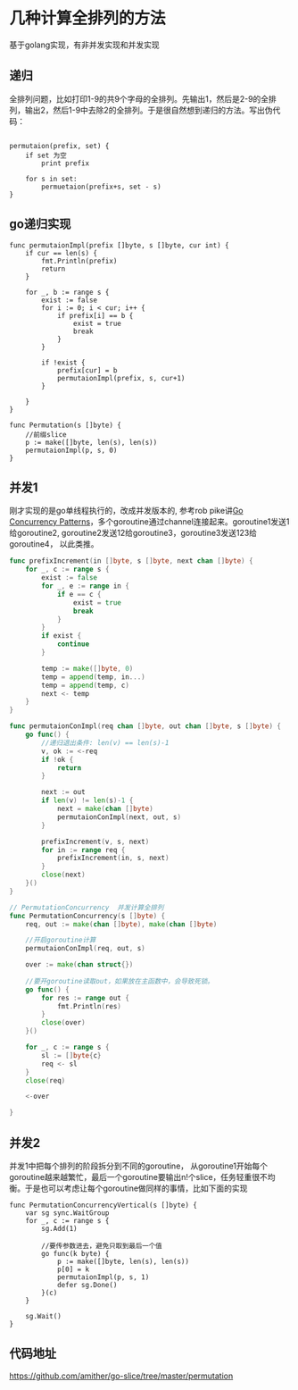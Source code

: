 # 几种计算全排列的方法

基于golang实现，有非并发实现和并发实现

## 递归

全排列问题，比如打印1-9的共9个字母的全排列。先输出1，然后是2-9的全排列，输出2，然后1-9中去除2的全排列。于是很自然想到递归的方法。写出伪代码：

```

permutaion(prefix, set) {
    if set 为空
        print prefix

    for s in set:
        permuetaion(prefix+s, set - s)
}
```

## go递归实现

```
func permutaionImpl(prefix []byte, s []byte, cur int) {
	if cur == len(s) {
		fmt.Println(prefix)
		return
	}

	for _, b := range s {
		exist := false
		for i := 0; i < cur; i++ {
			if prefix[i] == b {
				exist = true
				break
			}
		}

		if !exist {
			prefix[cur] = b
			permutaionImpl(prefix, s, cur+1)
		}

	}
}

func Permutation(s []byte) {
	//前缀slice
	p := make([]byte, len(s), len(s))
	permutaionImpl(p, s, 0)
}
```

## 并发1

刚才实现的是go单线程执行的，改成并发版本的, 参考rob pike讲[Go Concurrency Patterns](https://talks.golang.org/2012/concurrency.slide#39)，多个goroutine通过channel连接起来。goroutine1发送1给goroutine2, goroutine2发送12给goroutine3，goroutine3发送123给goroutine4， 以此类推。

``` go
func prefixIncrement(in []byte, s []byte, next chan []byte) {
	for _, c := range s {
		exist := false
		for _, e := range in {
			if e == c {
				exist = true
				break
			}
		}
		if exist {
			continue
		}

		temp := make([]byte, 0)
		temp = append(temp, in...)
		temp = append(temp, c)
		next <- temp
	}
}

func permutaionConImpl(req chan []byte, out chan []byte, s []byte) {
	go func() {
		//递归退出条件: len(v) == len(s)-1
		v, ok := <-req
		if !ok {
			return
		}

		next := out
		if len(v) != len(s)-1 {
			next = make(chan []byte)
			permutaionConImpl(next, out, s)
		}

		prefixIncrement(v, s, next)
		for in := range req {
			prefixIncrement(in, s, next)
		}
		close(next)
	}()
}

// PermutationConcurrency  并发计算全排列
func PermutationConcurrency(s []byte) {
	req, out := make(chan []byte), make(chan []byte)

	//开启goroutine计算
	permutaionConImpl(req, out, s)

    over := make(chan struct{})
    
    //要开goroutine读取out，如果放在主函数中，会导致死锁。
	go func() {
		for res := range out {
			fmt.Println(res)
		}
		close(over)
	}()

	for _, c := range s {
		sl := []byte{c}
		req <- sl
	}
	close(req)

	<-over

}
```

## 并发2

并发1中把每个排列的阶段拆分到不同的goroutine， 从goroutine1开始每个goroutine越来越繁忙，最后一个goroutine要输出n!个slice，任务轻重很不均衡。于是也可以考虑让每个goroutine做同样的事情，比如下面的实现

```
func PermutationConcurrencyVertical(s []byte) {
	var sg sync.WaitGroup
	for _, c := range s {
		sg.Add(1)

		//要传参数进去，避免只取到最后一个值
		go func(k byte) {
			p := make([]byte, len(s), len(s))
			p[0] = k
			permutaionImpl(p, s, 1)
			defer sg.Done()
		}(c)
	}

	sg.Wait()
}
```

## 代码地址

https://github.com/amither/go-slice/tree/master/permutation

